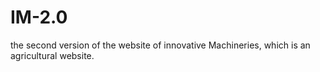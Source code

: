 # IM-2.0
the second version of the website of innovative Machineries, which is an agricultural website. 
